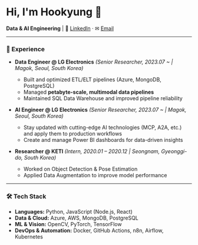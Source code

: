 # Hi, I'm Hookyung 👋 


**Data & AI Engineering**     |   🔗 [LinkedIn](https://www.linkedin.com/in/gnrud099/) · ✉ [Email](mailto:lhookyung@gmail.com)  

---

### 💼 Experience
- **Data Engineer @ LG Electronics** *(Senior Researcher, 2023.07 ~ | Magok, Seoul, South Korea)*
  - Built and optimized ETL/ELT pipelines (Azure, MongoDB, PostgreSQL)  
  - Managed **petabyte-scale, multimodal data pipelines** 
  - Maintained SQL Data Warehouse and improved pipeline reliability 

- **AI Engineer @ LG Electronics** *(Senior Researcher, 2023.07 ~ | Magok, Seoul, South Korea)*
  - Stay updated with cutting-edge AI technologies (MCP, A2A, etc.) and apply them to production workflows  
  - Create and manage Power BI dashboards for data-driven insights  

- **Researcher @ KETI** *(Intern, 2020.01 – 2020.12 | Seongnam, Gyeonggi-do, South Korea)*
  - Worked on Object Detection & Pose Estimation  
  - Applied Data Augmentation to improve model performance  
---

### 🛠 Tech Stack
- **Languages:** Python, JavaScript (Node.js, React)  
- **Data & Cloud:** Azure, AWS, MongoDB, PostgreSQL  
- **ML & Vision:** OpenCV, PyTorch, TensorFlow  
- **DevOps & Automation:** Docker, GitHub Actions, n8n, Airflow, Kubernetes  


